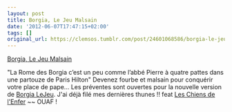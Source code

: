 ```yaml
---
layout: post
title: Borgia, Le Jeu Malsain
date: '2012-06-07T17:47:15+02:00'
tags: []
original_url: https://clemsos.tumblr.com/post/24601068586/borgia-le-jeu-malsain
---
```

[Borgia, Le Jeu Malsain](http://www.ulule.com/borgia/)  

‎"La Rome des Borgia c’est un peu comme l’abbé Pierre à quatre pattes dans une partouze de Paris Hilton" Devenez fourbe et malsain pour conquérir votre place de pape… Les préventes sont ouvertes pour la nouvelle version de&nbsp;[Borgia LeJeu](http://www.facebook.com/borgia.lejeu). J'ai déjà filé mes dernières thunes !! feat&nbsp;[Les Chiens de l'Enfer](http://www.facebook.com/LesChiensDeLEnfer)&nbsp;~~ OUAF !

